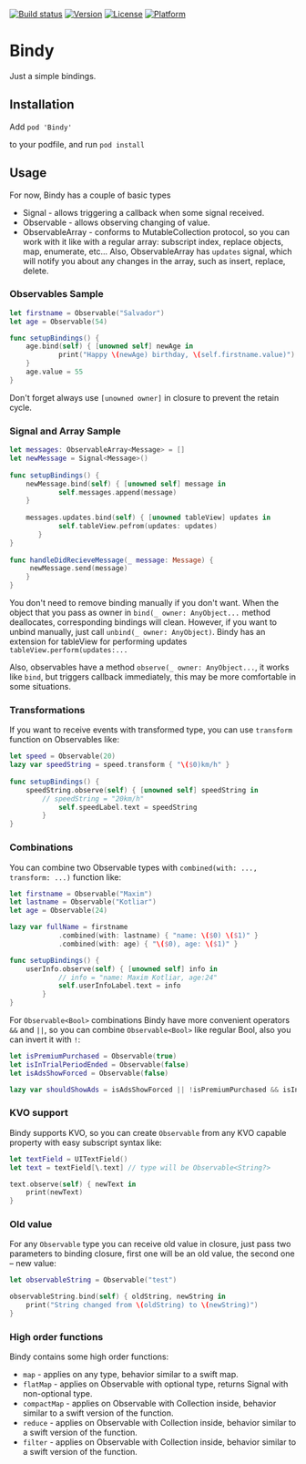 [![Build status][image-1]][1]
[![Version][image-2]][2]
[![License][image-3]][3]
[![Platform][image-4]][4]

# Bindy
Just a simple bindings.

## Installation

Add
`pod 'Bindy'`

to your podfile, and run
`pod install`

## Usage
For now, Bindy has a couple of basic types

* Signal - allows triggering a callback when some signal received.
* Observable - allows observing changing of value.
* ObservableArray - conforms to MutableCollection protocol, so you can work with it like with a regular array: subscript index, replace objects, map, enumerate, etc... Also, ObservableArray has `updates` signal, which will notify you about any changes in the array, such as insert, replace, delete.

### Observables Sample

```swift
let firstname = Observable("Salvador")
let age = Observable(54)

func setupBindings() {
    age.bind(self) { [unowned self] newAge in
            print("Happy \(newAge) birthday, \(self.firstname.value)")
    }
    age.value = 55
}
```

Don't forget always use `[unowned owner]` in closure to prevent the retain cycle.

### Signal and Array Sample

```swift
let messages: ObservableArray<Message> = []
let newMessage = Signal<Message>()
    
func setupBindings() {
    newMessage.bind(self) { [unowned self] message in
            self.messages.append(message)
    }
    
    messages.updates.bind(self) { [unowned tableView] updates in
            self.tableView.pefrom(updates: updates)     
       }
}
       
func handleDidRecieveMessage(_ message: Message) {
     newMessage.send(message)      
    }
}
```

You don't need to remove binding manually if you don't want. When the object that you pass as owner in `bind(_ owner: AnyObject...` method deallocates, corresponding bindings will clean. However, if you want to unbind manually, just call `unbind(_ owner: AnyObject)`.
Bindy has an extension for tableView for performing updates `tableView.perform(updates:...`

Also, observables have a method `observe(_ owner: AnyObject...`, it works like `bind`, but triggers callback immediately, this may be more comfortable in some situations.

### Transformations

If you want to receive events with transformed type, you can use `transform` function on Observables like: 

```swift
let speed = Observable(20)
lazy var speedString = speed.transform { "\($0)km/h" }
    
func setupBindings() {
    speedString.observe(self) { [unowned self] speedString in
        // speedString = "20km/h"
            self.speedLabel.text = speedString
        }
}
```

### Combinations

You can combine two Observable types with `combined(with: ..., transform: ...)` function like: 

```swift
let firstname = Observable("Maxim")
let lastname = Observable("Kotliar")
let age = Observable(24)

lazy var fullName = firstname
            .combined(with: lastname) { "name: \($0) \($1)" }
            .combined(with: age) { "\($0), age: \($1)" }

func setupBindings() {
    userInfo.observe(self) { [unowned self] info in
            // info = "name: Maxim Kotliar, age:24"
            self.userInfoLabel.text = info
        }
}
```

For `Observable<Bool>` combinations Bindy have more convenient operators `&&` and `||`, so you can combine `Observable<Bool>` like regular Bool, also you can invert it with `!`:

```swift
let isPremiumPurchased = Observable(true)
let isInTrialPeriodEnded = Observable(false)
let isAdsShowForced = Observable(false)

lazy var shouldShowAds = isAdsShowForced || !isPremiumPurchased && isInTrialPeriodEnded
```

### KVO support

Bindy supports KVO, so you can create `Observable` from any KVO capable property with easy subscript syntax like:

```swift
let textField = UITextField()
let text = textField[\.text] // type will be Observable<String?>

text.observe(self) { newText in
    print(newText)
}
```

### Old value

For any `Observable` type you can receive old value in closure, just pass two parameters to binding closure, first one will be an old value, the second one – new value: 

```swift
let observableString = Observable("test")

observableString.bind(self) { oldString, newString in
    print("String changed from \(oldString) to \(newString)")
}
```

### High order functions

Bindy contains some high order functions:
- `map` - applies on any type, behavior similar to a swift map.
- `flatMap` - applies on Observable with optional type, returns Signal with non-optional type.
- `compactMap` - applies on Observable with Collection inside, behavior similar to a swift version of the function.
- `reduce` - applies on Observable with Collection inside, behavior similar to a swift version of the function.
- `filter` - applies on Observable with Collection inside, behavior similar to a swift version of the function.

[1]:    https://travis-ci.org/MaximKotliar/Bindy
[2]:    http://cocoapods.org/pods/Bindy
[3]:    http://cocoapods.org/pods/Bindy
[4]:    http://cocoapods.org/pods/Bindy

[image-1]:    https://img.shields.io/travis/MaximKotliar/Bindy/master.svg?style=flat-square
[image-2]:    https://img.shields.io/cocoapods/v/Bindy.svg?style=flat-square
[image-3]:    https://img.shields.io/cocoapods/l/Bindy.svg?style=flat-square
[image-4]:    https://img.shields.io/cocoapods/p/Bindy.svg?style=flat-square
